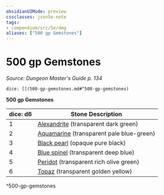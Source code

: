 ```yaml
---
obsidianUIMode: preview
cssclasses: json5e-note
tags:
- compendium/src/5e/dmg
aliases: ["500 gp Gemstones"]
---
```

# 500 gp Gemstones
*Source: Dungeon Master's Guide p. 134* 

`dice: [](500-gp-gemstones.md#^500-gp-gemstones)`

**500 gp Gemstones**

| dice: d6 | Stone Description |
|----------|-------------------|
| 1 | [Alexandrite](4-Resources/Compendium/items/alexandrite.md) (transparent dark green) |
| 2 | [Aquamarine](4-Resources/Compendium/items/aquamarine.md) (transparent pale blue-green) |
| 3 | [Black pearl](4-Resources/Compendium/items/black-pearl.md) (opaque pure black) |
| 4 | [Blue spinel](4-Resources/Compendium/items/blue-spinel.md) (transparent deep blue) |
| 5 | [Peridot](4-Resources/Compendium/items/peridot.md) (transparent rich olive green) |
| 6 | [Topaz](4-Resources/Compendium/items/topaz.md) (transparent golden yellow) |
^500-gp-gemstones